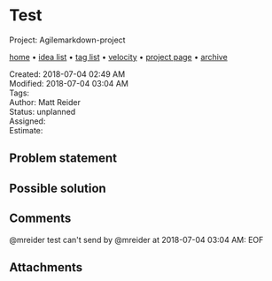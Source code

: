 # Test

Project: Agilemarkdown-project

[home](../index.md) • [idea list](../ideas.md) • [tag list](../tags.md) • [velocity](../velocity.md) • [project page](../agilemarkdown-project.md) • [archive](archive.md)

Created: 2018-07-04 02:49 AM  
Modified: 2018-07-04 03:04 AM  
Tags:   
Author: Matt Reider  
Status: unplanned  
Assigned:   
Estimate:   

## Problem statement

## Possible solution

## Comments

@mreider test
can't send by @mreider at 2018-07-04 03:04 AM: EOF

## Attachments
